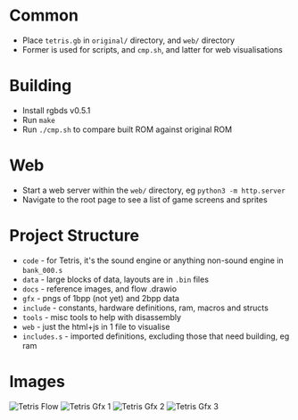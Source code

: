 # Common
* Place `tetris.gb` in `original/` directory, and `web/` directory
* Former is used for scripts, and `cmp.sh`, and latter for web visualisations

# Building
* Install rgbds v0.5.1
* Run `make`
* Run `./cmp.sh` to compare built ROM against original ROM

# Web
* Start a web server within the `web/` directory, eg `python3 -m http.server`
* Navigate to the root page to see a list of game screens and sprites

# Project Structure
* `code` - for Tetris, it's the sound engine or anything non-sound engine in `bank_000.s`
* `data` - large blocks of data, layouts are in `.bin` files
* `docs` - reference images, and flow .drawio
* `gfx` - pngs of 1bpp (not yet) and 2bpp data
* `include` - constants, hardware definitions, ram, macros and structs
* `tools` - misc tools to help with disassembly
* `web` - just the html+js in 1 file to visualise
* `includes.s` - imported definitions, excluding those that need building, eg ram

# Images
![Tetris Flow](https://github.com/vinheim3/tetris-gb-disasm/raw/main/docs/tetris_flow.png)
![Tetris Gfx 1](https://github.com/vinheim3/tetris-gb-disasm/raw/main/docs/tetris_gfx_1.png)
![Tetris Gfx 2](https://github.com/vinheim3/tetris-gb-disasm/raw/main/docs/tetris_gfx_2.png)
![Tetris Gfx 3](https://github.com/vinheim3/tetris-gb-disasm/raw/main/docs/tetris_gfx_3.png)